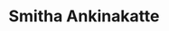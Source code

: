 ---
# Display name
title: Smitha Ankinakatte

# Is this the primary user of the site?
superuser: false # true or false

# Role/position
role: Syncorp Health Pvt Ltd

social:
- icon: linkedin
  icon_pack: fab
  link: https://www.linkedin.com/in/smithaankinakatte/

# Highlight the author in author lists? (true/false)
highlight_name: false

# Organizational groups that you belong to (for People widget)
#   Set this to `[]` or comment out if you are not using People widget.
user_groups:
- APAC Organising Committee
---